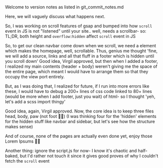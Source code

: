 Welcome to version notes as listed in git_commit_notes.md

Here, we will vaguely discuss what happens next.

So, I was working on scroll features of gsap and bumped into how `scroll` event in JS is not "listened" until your site.. well, needs a scrollbar- so:  
TL;DR, both height and `overflow:hidden` affect `scroll` event in JS  

So, to get our clean navbar come down when we scroll, we need a element which makes the homepage, well, scrollable.
Thus, genius me thought 'fine, we will add a source, links and all that fluff in a footer which is hidden until you scroll down'
Good idea, Virgil approved, but then when I added a footer, I realized my main contents (header + body) weren't giving me the space of the entire page, which meant I would have to arrange them so that they occupy the view port entirely.

But, as I was doing that, I realized for future, if I run into more errors like these, I would have to debug a 200+ lines of css code linked to 80+ lines (would be more when I add footer, just you wait) of html- so I thought 'yeh, let's add a scss import thingy'

Good idea, again, Virgil approved.
Now, the core idea is to keep three files head, body, paw (not foot 🦝🐾) (I was thinking four for the 'hidden' elements for the hidden stuff like navbar and sidebar, but let's see how the structure makes sense)

And of course, none of the pages are actually even done yet, enjoy those Lorem Ipsums 🧍‍♂️

Another thing: ignore the script.js for now- I know it's chaotic and half-baked, but I'd rather not touch it since it gives good proves of why I couldn't fetch the `scroll` event